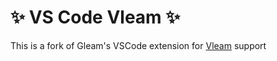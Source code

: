 # ✨ VS Code Vleam ✨

This is a fork of Gleam's VSCode extension for [Vleam](https://github.com/vleam/vleam) support
